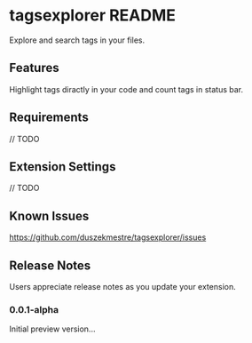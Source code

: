 # tagsexplorer README

Explore and search tags in your files.

## Features

Highlight tags diractly in your code and count tags in status bar.

## Requirements

// TODO

## Extension Settings

// TODO

## Known Issues

https://github.com/duszekmestre/tagsexplorer/issues

## Release Notes

Users appreciate release notes as you update your extension.

### 0.0.1-alpha

Initial preview version...